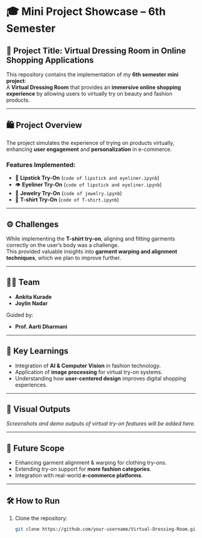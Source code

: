 # 🎓 Mini Project Showcase – 6th Semester  

## 🔖 Project Title: Virtual Dressing Room in Online Shopping Applications  

This repository contains the implementation of my **6th semester mini project**:  
A **Virtual Dressing Room** that provides an **immersive online shopping experience** by allowing users to virtually try on beauty and fashion products.  

---

## 🛍️ Project Overview  

The project simulates the experience of trying on products virtually, enhancing **user engagement** and **personalization** in e-commerce.  

### Features Implemented:
- 💄 **Lipstick Try-On** (`code of lipstick and eyeliner.ipynb`)  
- 👁️ **Eyeliner Try-On** (`code of lipstick and eyeliner.ipynb`)  
- 💍 **Jewelry Try-On** (`code of jewelry.ipynb`)  
- 👕 **T-shirt Try-On** (`code of T-shirt.ipynb`)  

---

## ⚙️ Challenges  

While implementing the **T-shirt try-on**, aligning and fitting garments correctly on the user’s body was a challenge.  
This provided valuable insights into **garment warping and alignment techniques**, which we plan to improve further.  

---

## 👩‍💻 Team  

- **Ankita Kurade**  
- **Joylin Nadar**  

Guided by:  
- **Prof. Aarti Dharmani**  

---

## 🚀 Key Learnings  

- Integration of **AI & Computer Vision** in fashion technology.  
- Application of **image processing** for virtual try-on systems.  
- Understanding how **user-centered design** improves digital shopping experiences.  

---

## 📸 Visual Outputs  

*Screenshots and demo outputs of virtual try-on features will be added here.*  

---

## 📌 Future Scope  

- Enhancing garment alignment & warping for clothing try-ons.  
- Extending try-on support for **more fashion categories**.  
- Integration with real-world **e-commerce platforms**.  

---

## 🛠️ How to Run  

1. Clone the repository:
   ```bash
   git clone https://github.com/your-username/Virtual-Dressing-Room.git
